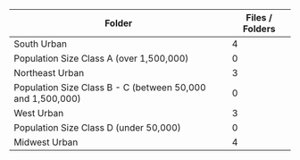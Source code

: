 | Folder                                                     |   Files / Folders |
|------------------------------------------------------------|-------------------|
| South Urban                                                |                 4 |
| Population Size Class A (over 1,500,000)                   |                 0 |
| Northeast Urban                                            |                 3 |
| Population Size Class B - C (between 50,000 and 1,500,000) |                 0 |
| West Urban                                                 |                 3 |
| Population Size Class D (under 50,000)                     |                 0 |
| Midwest Urban                                              |                 4 |